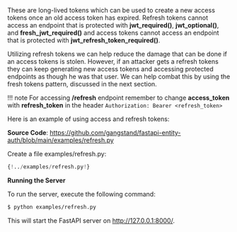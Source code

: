 These are long-lived tokens which can be used to create a new access tokens once an old access token has expired. Refresh tokens cannot access an endpoint that is protected with **jwt_required()**, **jwt_optional()**, and **fresh_jwt_required()** and access tokens cannot access an endpoint that is protected with **jwt_refresh_token_required()**.

Utilizing refresh tokens we can help reduce the damage that can be done if an access tokens is stolen. However, if an attacker gets a refresh tokens they can keep generating new access tokens and accessing protected endpoints as though he was that user. We can help combat this by using the fresh tokens pattern, discussed in the next section.

!!! note
    For accessing **/refresh** endpoint remember to change **access_token** with **refresh_token** in the header
    `Authorization: Bearer <refresh_token>`

Here is an example of using access and refresh tokens:

**Source Code**: <a href="https://github.com/gangstand/fastapi-entity-auth/blob/main/examples/refresh.py" target="_blank">https://github.com/gangstand/fastapi-entity-auth/blob/main/examples/refresh.py</a>

Create a file examples/refresh.py:

```python
{!../examples/refresh.py!}
```

**Running the Server**

To run the server, execute the following command:
```bash
$ python examples/refresh.py
```
This will start the FastAPI server on http://127.0.0.1:8000/.